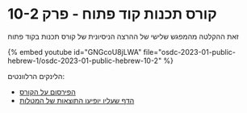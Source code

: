 # קורס תכנות קוד פתוח - פרק 10-2

זאת ההקלטה מהמפגש שלישי של ההרצה הניסיונית של קורס תכנות בקוד פתוח


{% embed youtube id="GNGcoU8jLWA" file="osdc-2023-01-public-hebrew-1/osdc-2023-01-public-hebrew-10-2" %}

הלינקים הרלוונטים:

* [הפירסום על הקורס](https://osdc.code-maven.com/osdc-public-hebrew-2023-01)
* [הדף שעליו יופיעו התוצאות של המטלות](https://osdc.code-maven.com/osdc-2023-01-public/)
